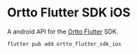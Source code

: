 # Ortto Flutter SDK iOS 

A android API for the [Ortto Flutter](https://github.com/autopilot3/ortto-flutter-sdk) SDK.

```
flutter pub add ortto_flutter_sdk_ios
```